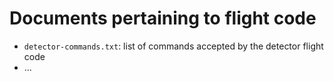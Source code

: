 # Documents pertaining to flight code
- `detector-commands.txt`: list of commands accepted by the detector flight code
- ...
